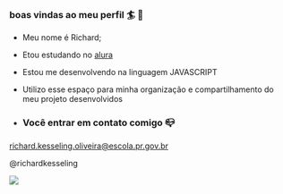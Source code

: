 ### boas vindas ao meu perfil 🏄 🥇

- Meu nome é Richard;

- Etou estudando no [alura](https://www.alura.com.br)
- Estou me desenvolvendo na linguagem JAVASCRIPT 
- Utilizo esse espaço para minha organização e compartilhamento do meu projeto desenvolvidos 

- ### Você entrar em contato comigo 📪

richard.kesseling.oliveira@escola.pr.gov.br

@richardkesseling

![](https://media.tenor.com/6YMRANmfYSEAAAAC/surfing-waves.gif)
